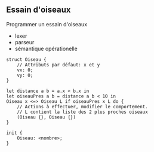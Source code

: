## Essain d'oiseaux

Programmer un essain d'oiseaux

- lexer
- parseur
- sémantique opérationelle

```
struct Oiseau {
    // Attributs par défaut: x et y
    vx: 0;
    vy: 0;
}

let distance a b = a.x < b.x in
let oiseauPres a b = distance a b < 10 in
Oiseau x <=> Oiseau L if oiseauPres x L do {
    // Actions à effectuer, modifier le comportement.
    // L contient la liste des 2 plus proches oiseaux
    (Oiseau {}, Oiseau {})
}

init {
    Oiseau: <nombre>;
}
```